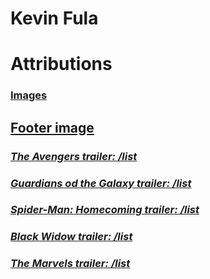 # Kevin Fula

# Attributions

### [Images](https://www.google.ca/imghp?hl=en&ogbl)

## [Footer image](https://www.google.ca/search?q=marvel+icon+svg&sca_esv=588490409&sxsrf=AM9HkKlyATW5ir-2OWAvyzu--pbKCo_4sQ%3A1701900286103&source=hp&ei=_u9wZf3jA6Pg0PEPo6OBGA&iflsig=AO6bgOgAAAAAZXD-DqA-XfNQBKQmx-P5V6zkAzvurkpZ&ved=0ahUKEwj92vnP6PuCAxUjMDQIHaNRAAMQ4dUDCAw&uact=5&oq=marvel+icon+svg&gs_lp=Egdnd3Mtd2l6Ig9tYXJ2ZWwgaWNvbiBzdmcyBhAAGBYYHkiVIVAAWLQfcAB4AJABAJgBygGgAdcNqgEFOC41LjK4AQPIAQD4AQHCAgoQIxiABBiKBRgnwgIKEAAYgAQYigUYQ8ICEBAAGIAEGIoFGEMYsQMYgwHCAgsQABiABBiKBRiRAsICERAuGIAEGLEDGMcBGK8BGI4FwgILEAAYgAQYsQMYgwHCAhkQLhhDGIMBGMcBGNQCGLEDGNEDGIAEGIoFwgIFEAAYgATCAgUQLhiABMICCBAuGIAEGOUEwgILEC4YgAQYxwEYrwE&sclient=gws-wiz#vhid=s8tSZaqwf201cM&vssid=l)

### ***[The Avengers trailer: /list](https://www.youtube.com/watch?v=sXT4uBpGxNY)***
### ***[Guardians od the Galaxy trailer: /list](https://www.youtube.com/watch?v=d96cjJhvlMA)***
### ***[Spider-Man: Homecoming trailer: /list](https://www.youtube.com/watch?v=rk-dF1lIbIg)***
### ***[Black Widow trailer: /list](https://www.youtube.com/watch?v=RxAtuMu_ph4)***
### ***[The Marvels trailer: /list](https://www.youtube.com/watch?v=wS_qbDztgVY)***